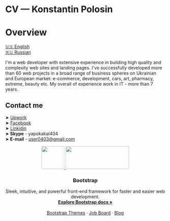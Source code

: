 # CV — Konstantin Polosin
# Overview
[:us: English](https://kpolosin.github.io)<br>
[:ru: Russian](https://kpolosin.github.io/ru/index.html)<br>

I'm a web developer with extensive experience in building high quality and complexity web sites and landing pages. I've successfully developed more than 60 web projects in a broad range of business spheres on Ukrainian and European market: e-commerce, development, cars, art, pharmacy, extreme, beauty etc.
My overall of experience work in IT - more than 7 years.

## Contact me
➤ [Upwork](https://www.upwork.com/o/profiles/users/_~013f4766f5942a8a0c/)<br>
➤ [Facebook](https://www.facebook.com/kostya.polosin)<br>
➤ [Linkidin](https://www.linkedin.com/in/konstantinpolosin/)<br>
➤<b> Skype</b> - yapokakal404<br>
➤<b> E-mail</b> - user0403@gmail.com<br>


<p align="center">
  <a href="https://kpolosin.github.io/">
    <img src="https://kpolosin.github.io/dist/images/small-logo.svg" width=72 height=72>
    <img src="https://kpolosin.github.io/dist/images/name-logo.svg" width=200 height=72>
  </a>

  <h3 align="center">Bootstrap</h3>

  <p align="center">
    Sleek, intuitive, and powerful front-end framework for faster and easier web development.
    <br>
    <a href="https://getbootstrap.com/docs/4.0/" target="_blank"><strong>Explore Bootstrap docs &raquo;</strong></a>
    <br>
    <br>
    <a href="https://themes.getbootstrap.com/">Bootstrap Themes</a>
    &middot;
    <a href="https://jobs.getbootstrap.com/">Job Board</a>
    &middot;
    <a href="https://blog.getbootstrap.com/">Blog</a>
  </p>
</p>
 